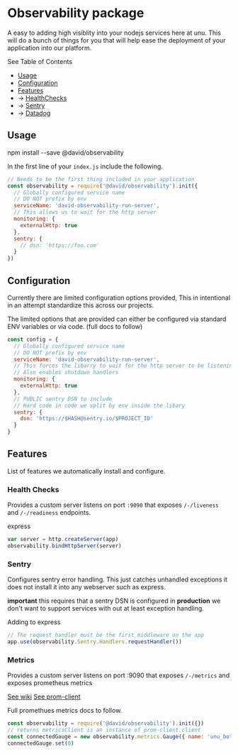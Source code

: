 # Observability package
A easy to adding high visiblity into your nodejs services here at unu. This will do a bunch of things for you that will help ease the deployment of your application into our platform.

See Table of Contents
* [Usage](#usage)
* [Configuration](#configuration)
* [Features](#features)
* -> [HealthChecks](#healthChecks)
* -> [Sentry](#sentry)
* -> [Datadog](#datadog)

## Usage

  npm install --save @david/observability

In the first line of your `index.js` include the following.

```js
// Needs to be the first thing included in your application
const observability = require('@david/observability').init({
  // Globally configured service name
  // DO NOT prefix by env
  serviceName: 'david-observability-run-server',
  // This allows us to wait for the http server
  monitoring: {
    externalHttp: true
  },
  sentry: {
    // dsn: 'https://foo.com'
  }
})
```


## Configuration
Currently there are limited configuration options provided, This in intentional in an attempt standardize this across our projects.

The limited options that are provided can either be configured via standard ENV variables or via code. (full docs to follow)


```js
const config = {
  // Globally configured service name
  // DO NOT prefix by env
  serviceName: 'david-observability-run-server',
  // This forces the libarry to wait for the http server to be listening
  // Also enables shutdown handlers
  monitoring: {
    externalHttp: true
  },
  // PUBLIC sentry DSN to include
  // Hard code in code we split by env inside the libary
  sentry: {
    dsn: 'https://$HASH@sentry.io/$PROJECT_ID'
  }
}
```

## Features
List of features we automatically install and configure.

### Health Checks
Provides a custom server listens on port `:9090` that exposes `/-/liveness` and `/-/readiness` endpoints.

express

```js
var server = http.createServer(app)
observability.bindHttpServer(server)
```

### Sentry
Configures sentry error handling. This just catches unhandled exceptions it does not install it into any webserver such as express.

**important** this requires that a sentry DSN is configured in **production** we don't want to support services with out at least exception handling.

Adding to express
```js
// The request handler must be the first middleware on the app
app.use(observability.Sentry.Handlers.requestHandler())
```

### Metrics
Provides a custom server listens on port :9090 that exposes `/-/metrics` and exposes prometheus metrics

[See wiki](https://unumotors.atlassian.net/wiki/spaces/SW/pages/713424921/k8s+Add+prometheus+monitoring+to+your+app)
[See prom-client](https://github.com/siimon/prom-client)

Full promethues metrics docs to follow.

```js
const observability = require('@david/observability').init({})
// returns metricsClient is an instance of prom-client.client
const connectedGauge = new observability.metrics.Gauge({ name: 'unu_bot_slack_connected', help: 'If unu-bot is connected to slack' })
connectedGauge.set(0)
```
